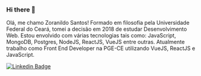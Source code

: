 ### Hi there 👋

Olá, me chamo Zoranildo Santos! Formado em filosofia pela Universidade Federal do Ceará, tomei a decisão em 2018 de estudar Desenvolvimento Web. Estou envolvido com várias tecnologias tais como: JavaScript, MongoDB, Postgres, NodeJS, ReactJS, VueJS entre outras. Atualmente trabalho como Front End Developer na PGE-CE utilizando VueJS, ReactJS e JavaScript.

[![Linkedin Badge](https://img.shields.io/badge/-LinkedIn-blue?style=flat-square&logo=Linkedin&logoColor=white&link=https://www.linkedin.com/in/zoranildosantos)](https://www.linkedin.com/in/zoranildosantos)

<!--
**zorasantos/zorasantos** is a ✨ _special_ ✨ repository because its `README.md` (this file) appears on your GitHub profile.

Here are some ideas to get you started:

- 🔭 I’m currently working on ...
- 🌱 I’m currently learning ...
- 👯 I’m looking to collaborate on ...
- 🤔 I’m looking for help with ...
- 💬 Ask me about ...
- 📫 How to reach me: ...
- 😄 Pronouns: ...
- ⚡ Fun fact: ...
-->
